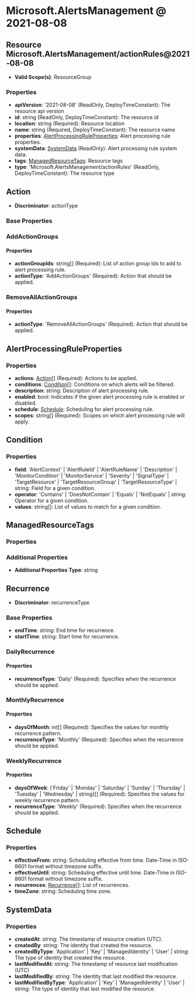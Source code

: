 # Microsoft.AlertsManagement @ 2021-08-08

## Resource Microsoft.AlertsManagement/actionRules@2021-08-08
* **Valid Scope(s)**: ResourceGroup
### Properties
* **apiVersion**: '2021-08-08' (ReadOnly, DeployTimeConstant): The resource api version
* **id**: string (ReadOnly, DeployTimeConstant): The resource id
* **location**: string (Required): Resource location
* **name**: string (Required, DeployTimeConstant): The resource name
* **properties**: [AlertProcessingRuleProperties](#alertprocessingruleproperties): Alert processing rule properties.
* **systemData**: [SystemData](#systemdata) (ReadOnly): Alert processing rule system data.
* **tags**: [ManagedResourceTags](#managedresourcetags): Resource tags
* **type**: 'Microsoft.AlertsManagement/actionRules' (ReadOnly, DeployTimeConstant): The resource type

## Action
* **Discriminator**: actionType

### Base Properties

### AddActionGroups
#### Properties
* **actionGroupIds**: string[] (Required): List of action group Ids to add to alert processing rule.
* **actionType**: 'AddActionGroups' (Required): Action that should be applied.

### RemoveAllActionGroups
#### Properties
* **actionType**: 'RemoveAllActionGroups' (Required): Action that should be applied.


## AlertProcessingRuleProperties
### Properties
* **actions**: [Action](#action)[] (Required): Actions to be applied.
* **conditions**: [Condition](#condition)[]: Conditions on which alerts will be filtered.
* **description**: string: Description of alert processing rule.
* **enabled**: bool: Indicates if the given alert processing rule is enabled or disabled.
* **schedule**: [Schedule](#schedule): Scheduling for alert processing rule.
* **scopes**: string[] (Required): Scopes on which alert processing rule will apply.

## Condition
### Properties
* **field**: 'AlertContext' | 'AlertRuleId' | 'AlertRuleName' | 'Description' | 'MonitorCondition' | 'MonitorService' | 'Severity' | 'SignalType' | 'TargetResource' | 'TargetResourceGroup' | 'TargetResourceType' | string: Field for a given condition.
* **operator**: 'Contains' | 'DoesNotContain' | 'Equals' | 'NotEquals' | string: Operator for a given condition.
* **values**: string[]: List of values to match for a given condition.

## ManagedResourceTags
### Properties
### Additional Properties
* **Additional Properties Type**: string

## Recurrence
* **Discriminator**: recurrenceType

### Base Properties
* **endTime**: string: End time for recurrence.
* **startTime**: string: Start time for recurrence.

### DailyRecurrence
#### Properties
* **recurrenceType**: 'Daily' (Required): Specifies when the recurrence should be applied.

### MonthlyRecurrence
#### Properties
* **daysOfMonth**: int[] (Required): Specifies the values for monthly recurrence pattern.
* **recurrenceType**: 'Monthly' (Required): Specifies when the recurrence should be applied.

### WeeklyRecurrence
#### Properties
* **daysOfWeek**: ('Friday' | 'Monday' | 'Saturday' | 'Sunday' | 'Thursday' | 'Tuesday' | 'Wednesday' | string)[] (Required): Specifies the values for weekly recurrence pattern.
* **recurrenceType**: 'Weekly' (Required): Specifies when the recurrence should be applied.


## Schedule
### Properties
* **effectiveFrom**: string: Scheduling effective from time. Date-Time in ISO-8601 format without timezone suffix.
* **effectiveUntil**: string: Scheduling effective until time. Date-Time in ISO-8601 format without timezone suffix.
* **recurrences**: [Recurrence](#recurrence)[]: List of recurrences.
* **timeZone**: string: Scheduling time zone.

## SystemData
### Properties
* **createdAt**: string: The timestamp of resource creation (UTC).
* **createdBy**: string: The identity that created the resource.
* **createdByType**: 'Application' | 'Key' | 'ManagedIdentity' | 'User' | string: The type of identity that created the resource.
* **lastModifiedAt**: string: The timestamp of resource last modification (UTC)
* **lastModifiedBy**: string: The identity that last modified the resource.
* **lastModifiedByType**: 'Application' | 'Key' | 'ManagedIdentity' | 'User' | string: The type of identity that last modified the resource.

